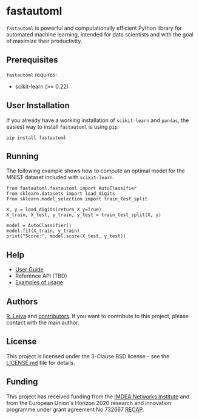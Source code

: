 # fastautoml 

``fastautoml`` is powerful and computationally efficient Python library for automated machine learning, intended for data scientists and with the goal of maximize their productivity.

## Prerequisites

``fastautoml`` requires:

 * scikit-learn (>= 0.22)

## User Installation

If you already have a working installation of ``scikit-learn`` and ``pandas``, the easiest way to install ``fastautoml`` is using ``pip``:

```
pip install fastautoml
```

## Running

The following example shows how to compute an optimal model for the MNIST dataset included with ``scikit-learn``.

```
from fastautoml.fastautoml import AutoClassifier
from sklearn.datasets import load_digits
from sklearn.model_selection import train_test_split

X, y = load_digits(return_X_y=True)
X_train, X_test, y_train, y_test = train_test_split(X, y)

model = AutoClassifier()
model.fit(X_train, y_train)
print("Score:", model.score(X_test, y_test))
```

## Help

 * [User Guide](https://github.com/rleiva/fastautoml/wiki)
 * Reference API (TBD)
 * [Examples of usage](examples)

## Authors

[R. Leiva](https://github.com/rleiva) and [contributors](Contributors.md). If you want to contribute to this project, please contact with the main author.

## License

This project is licensed under the 3-Clause BSD license - see the [LICENSE.md](LICENSE.md) file for details.

## Funding

This project has received funding from the [IMDEA Networks Institute](https://www.networks.imdea.org/) and from the European Union's Horizon 2020 research and innovation programme under grant agreement No 732667 [RECAP](https://recap-project.eu/).

